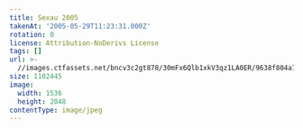 ```yaml
---
title: Sexau 2005
takenAt: '2005-05-29T11:23:31.000Z'
rotation: 0
license: Attribution-NoDerivs License
tags: []
url: >-
  //images.ctfassets.net/bncv3c2gt878/30mFx6Qlb1xkV3qz1LA0ER/9638f804a7d48b574b079fcf185b4301/sexau-2005_4559700531_o
size: 1102445
image:
  width: 1536
  height: 2048
contentType: image/jpeg
---
```


